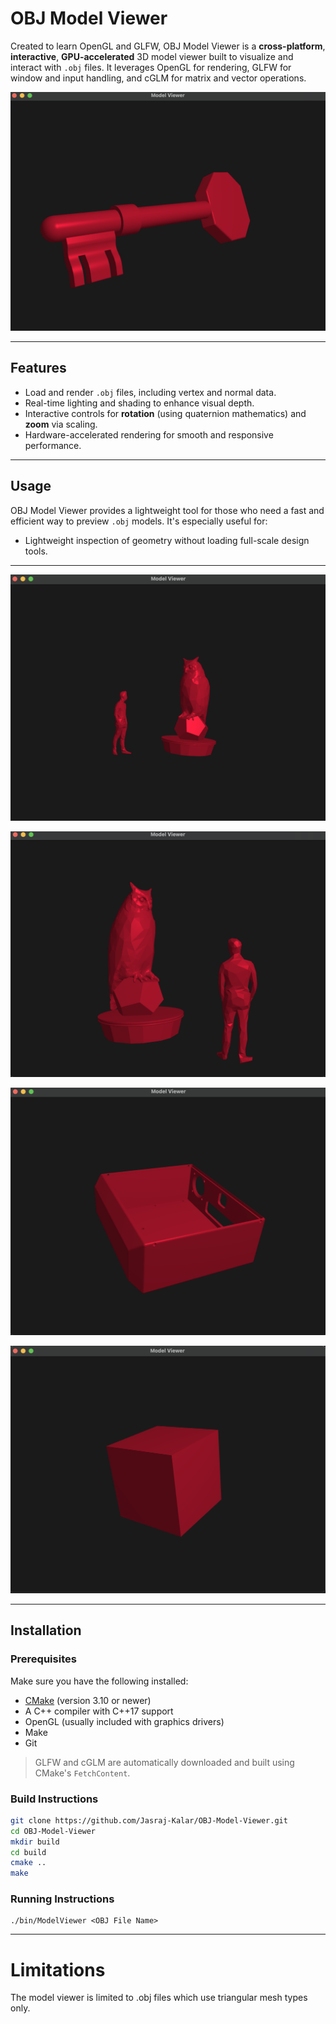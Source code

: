 # OBJ Model Viewer

Created to learn OpenGL and GLFW, OBJ Model Viewer is a **cross-platform**, **interactive**, **GPU-accelerated** 3D model viewer built to visualize and interact with `.obj` files. It leverages OpenGL for rendering, GLFW for window and input handling, and cGLM for matrix and vector operations.

![Key](./images/Key.png)

---

## Features

- Load and render `.obj` files, including vertex and normal data.
- Real-time lighting and shading to enhance visual depth.
- Interactive controls for **rotation** (using quaternion mathematics) and **zoom** via scaling.
- Hardware-accelerated rendering for smooth and responsive performance.

---

## Usage

OBJ Model Viewer provides a lightweight tool for those who need a fast and efficient way to preview `.obj` models. It's especially useful for:

- Lightweight inspection of geometry without loading full-scale design tools.

---


![ManOwl](./images/Man_Owl.png)

![Man Owl Zoomed](./images/Man_Owl_Zoomed.png)

![Box](./images/Box.png)

![Cube](./images/Cube.png)

---

## Installation

### Prerequisites

Make sure you have the following installed:

- [CMake](https://cmake.org/download/) (version 3.10 or newer)
- A C++ compiler with C++17 support
- OpenGL (usually included with graphics drivers)
- Make
- Git

> GLFW and cGLM are automatically downloaded and built using CMake's `FetchContent`.

### Build Instructions

```bash
git clone https://github.com/Jasraj-Kalar/OBJ-Model-Viewer.git
cd OBJ-Model-Viewer
mkdir build
cd build
cmake ..
make
```
### Running Instructions
```
./bin/ModelViewer <OBJ File Name>
```

---

# Limitations

The model viewer is limited to .obj files which use triangular mesh types only.
